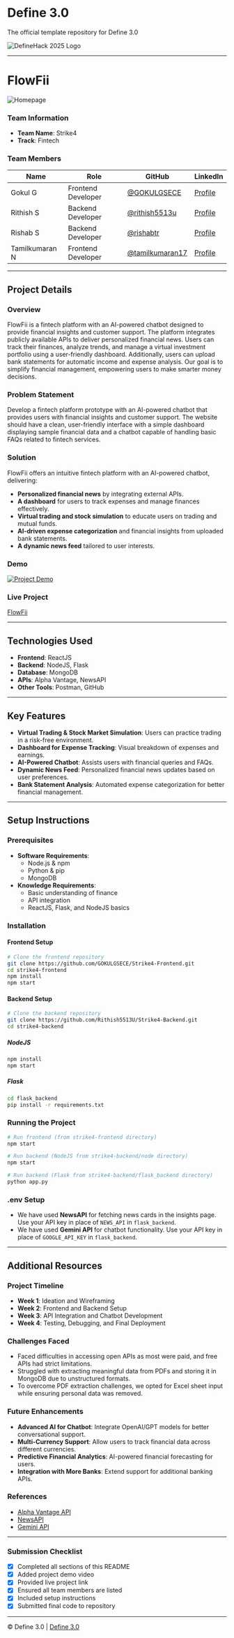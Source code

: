 # Define 3.0
The official template repository for Define 3.0

![DefineHack 2025 Logo](https://github.com/user-attachments/assets/8173bc16-418e-4912-b500-c6427e4ba4b6)

---

# FlowFii
![Homepage](https://github.com/user-attachments/assets/79e98292-d09c-430d-aae6-83cf3848486e)

### Team Information
- **Team Name**: Strike4
- **Track**: Fintech

### Team Members

| Name | Role | GitHub | LinkedIn |
|------|------|--------|----------|
| Gokul G | Frontend Developer | [@GOKULGSECE](https://github.com/GOKULGSECE) | [Profile](https://linkedin.com/in/gokul-g-760a23259) |
| Rithish S | Backend Developer | [@rithish5513u](https://github.com/rithish5513u) | [Profile](https://linkedin.com/in/rithish-s) |
| Rishab S | Backend Developer | [@rishabtr](https://github.com/rishabtr) | [Profile](https://linkedin.com/in/rishab-s-0aa28b21a) |
| Tamilkumaran N | Frontend Developer | [@tamilkumaran17](https://github.com/tamilkumaran17) | [Profile](https://linkedin.com/in/tamilkumarann) |

---

## Project Details

### Overview
FlowFii is a fintech platform with an AI-powered chatbot designed to provide financial insights and customer support. The platform integrates publicly available APIs to deliver personalized financial news. Users can track their finances, analyze trends, and manage a virtual investment portfolio using a user-friendly dashboard. Additionally, users can upload bank statements for automatic income and expense analysis. Our goal is to simplify financial management, empowering users to make smarter money decisions.

### Problem Statement
Develop a fintech platform prototype with an AI-powered chatbot that provides users with financial insights and customer support. The website should have a clean, user-friendly interface with a simple dashboard displaying sample financial data and a chatbot capable of handling basic FAQs related to fintech services.

### Solution
FlowFii offers an intuitive fintech platform with an AI-powered chatbot, delivering:
- **Personalized financial news** by integrating external APIs.
- **A dashboard** for users to track expenses and manage finances effectively.
- **Virtual trading and stock simulation** to educate users on trading and mutual funds.
- **AI-driven expense categorization** and financial insights from uploaded bank statements.
- **A dynamic news feed** tailored to user interests.

### Demo
[![Project Demo](https://i.vimeocdn.com/video/1991414377-c15006d94fc935e4adfee74da13b1f6413f758a5e77bb06ccf67576da21aaf6f-d_2400)](https://vimeo.com/1064156587/244e61a66c)

### Live Project
[FlowFii](https://flowfii-demo-link.com)

---

## Technologies Used
- **Frontend**: ReactJS
- **Backend**: NodeJS, Flask
- **Database**: MongoDB
- **APIs**: Alpha Vantage, NewsAPI
- **Other Tools**: Postman, GitHub

---

## Key Features
- **Virtual Trading & Stock Market Simulation**: Users can practice trading in a risk-free environment.
- **Dashboard for Expense Tracking**: Visual breakdown of expenses and earnings.
- **AI-Powered Chatbot**: Assists users with financial queries and FAQs.
- **Dynamic News Feed**: Personalized financial news updates based on user preferences.
- **Bank Statement Analysis**: Automated expense categorization for better financial management.

---

## Setup Instructions

### Prerequisites
- **Software Requirements**:
  - Node.js & npm
  - Python & pip
  - MongoDB
- **Knowledge Requirements**:
  - Basic understanding of finance
  - API integration
  - ReactJS, Flask, and NodeJS basics

### Installation

#### Frontend Setup
```bash
# Clone the frontend repository
git clone https://github.com/GOKULGSECE/Strike4-Frontend.git
cd strike4-frontend
npm install
npm start
```

#### Backend Setup
```bash
# Clone the backend repository
git clone https://github.com/Rithish5513U/Strike4-Backend.git
cd strike4-backend
```

##### NodeJS
```bash
npm install
npm start
```

##### Flask
```bash
cd flask_backend
pip install -r requirements.txt
```

### Running the Project
```bash
# Run frontend (from strike4-frontend directory)
npm start

# Run backend (NodeJS from strike4-backend/node directory)
npm start

# Run backend (Flask from strike4-backend/flask_backend directory)
python app.py
```

### .env Setup
- We have used **NewsAPI** for fetching news cards in the insights page. Use your API key in place of `NEWS_API` in `flask_backend`.
- We have used **Gemini API** for chatbot functionality. Use your API key in place of `GOOGLE_API_KEY` in `flask_backend`.

---

## Additional Resources

### Project Timeline
- **Week 1**: Ideation and Wireframing
- **Week 2**: Frontend and Backend Setup
- **Week 3**: API Integration and Chatbot Development
- **Week 4**: Testing, Debugging, and Final Deployment

### Challenges Faced
- Faced difficulties in accessing open APIs as most were paid, and free APIs had strict limitations.
- Struggled with extracting meaningful data from PDFs and storing it in MongoDB due to unstructured formats.
- To overcome PDF extraction challenges, we opted for Excel sheet input while ensuring personal data was removed.

### Future Enhancements
- **Advanced AI for Chatbot**: Integrate OpenAI/GPT models for better conversational support.
- **Multi-Currency Support**: Allow users to track financial data across different currencies.
- **Predictive Financial Analytics**: AI-powered financial forecasting for users.
- **Integration with More Banks**: Extend support for additional banking APIs.

### References
- [Alpha Vantage API](https://www.alphavantage.co/)
- [NewsAPI](https://newsapi.org/)
- [Gemini API](https://ai.google.dev/gemini-api/docs)

---

### Submission Checklist
- [x] Completed all sections of this README
- [x] Added project demo video
- [x] Provided live project link
- [x] Ensured all team members are listed
- [x] Included setup instructions
- [x] Submitted final code to repository

---

© Define 3.0 | [Define 3.0](https://www.define3.xyz/)

